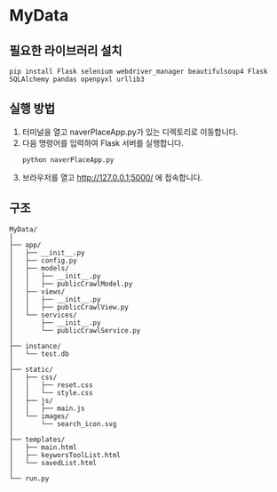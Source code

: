 # MyData

## 필요한 라이브러리 설치

    pip install Flask selenium webdriver_manager beautifulsoup4 Flask SQLAlchemy pandas openpyxl urllib3
   


## 실행 방법

1. 터미널을 열고 naverPlaceApp.py가 있는 디렉토리로 이동합니다.
2. 다음 명령어를 입력하여 Flask 서버를 실행합니다.
    `````
    python naverPlaceApp.py
4. 브라우저를 열고 http://127.0.0.1:5000/ 에 접속합니다.

## 구조

```
MyData/
│
├── app/
│   ├── __init__.py
│   ├── config.py
│   ├── models/
│   │   ├── __init__.py
│   │   ├── publicCrawlModel.py
│   ├── views/
│   │   ├── __init__.py
│   │   ├── publicCrawlView.py
│   └── services/
│       ├── __init__.py
│       └── publicCrawlService.py
│
├── instance/
│   └── test.db
│
├── static/
│   ├── css/
│   │   ├── reset.css
│   │   └── style.css
│   ├── js/
│   │   ├── main.js
│   └── images/
│       └── search_icon.svg
│
├── templates/
│   ├── main.html
│   ├── keyworsToolList.html
│   └── savedList.html
│
└── run.py